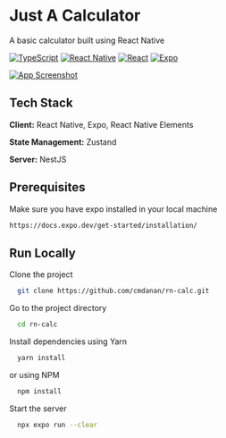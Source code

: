 # Just A Calculator

A basic calculator built using React Native

<p align="center">

<a href="">![TypeScript](https://img.shields.io/badge/typescript-%23007ACC.svg?style=for-the-badge&logo=typescript&logoColor=white)</a>
<a href="">![React Native](https://img.shields.io/badge/react_native-%2320232a.svg?style=for-the-badge&logo=react&logoColor=%2361DAFB)</a>
<a href="">![React](https://img.shields.io/badge/zustand-%2320232a.svg?style=for-the-badge&logo=react&logoColor=%2361DAFB)</a>
<a href="">![Expo](https://img.shields.io/badge/expo-1C1E24?style=for-the-badge&logo=expo&logoColor=#D04A37)
</a>

</p>

<p align="center">

<a href="">![App Screenshot](https://media.giphy.com/media/v1.Y2lkPTc5MGI3NjExYTFiYWM2YTJkNGVmZmMzNGNjNDIyNWYwOTgyZTViYWU2YWY0NDdmMyZlcD12MV9pbnRlcm5hbF9naWZzX2dpZklkJmN0PWc/m0YzOpn6Vf0QZGqs50/giphy.gif)
</a>

</p>

## Tech Stack

**Client:** React Native, Expo, React Native Elements

**State Management:** Zustand

**Server:** NestJS

## Prerequisites

Make sure you have expo installed in your local machine

```bash
https://docs.expo.dev/get-started/installation/
```

## Run Locally

Clone the project

```bash
  git clone https://github.com/cmdanan/rn-calc.git
```

Go to the project directory

```bash
  cd rn-calc
```

Install dependencies using Yarn

```bash
  yarn install
```

or using NPM

```bash
  npm install
```

Start the server

```bash
  npx expo run --clear
```
